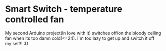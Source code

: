# Smart Switch - temperature controlled fan #

My second Arduino project(In love with it) switches off/on the bloody celling fan when its too damn cold(<=24). I'm too lazy to get up and switch it off my self!! :D
